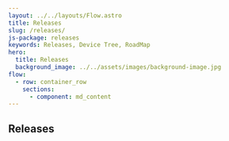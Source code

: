 ```yaml
---
layout: ../../layouts/Flow.astro
title: Releases
slug: /releases/
js-package: releases
keywords: Releases, Device Tree, RoadMap
hero:
  title: Releases
  background_image: ../../assets/images/background-image.jpg
flow:
  - row: container_row
    sections:
      - component: md_content
---
```


## Releases

<div id="devicetree_releases"></div>
